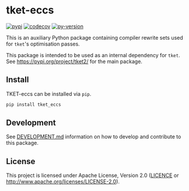 # tket-eccs

[![pypi][]](https://pypi.org/project/tket2-eccs/)
[![codecov][]](https://codecov.io/gh/CQCL/tket2)
[![py-version][]](https://pypi.org/project/tket2--eccs/)

  [codecov]: https://img.shields.io/codecov/c/gh/CQCL/tket2?logo=codecov
  [py-version]: https://img.shields.io/pypi/pyversions/tket2-eccs
  [pypi]: https://img.shields.io/pypi/v/tket2-eccs

This is an auxiliary Python package containing compiler rewrite sets used for `tket`'s optimisation passes.

This package is intended to be used as an internal dependency for `tket`.
See https://pypi.org/project/tket2/ for the main package.


## Install

TKET-eccs can be installed via `pip`.

```sh
pip install tket_eccs
```

## Development

See [DEVELOPMENT.md] information on how to develop and contribute to this package.

  [DEVELOPMENT.md]: https://github.com/CQCL/tket2/blob/main/DEVELOPMENT.md


## License

This project is licensed under Apache License, Version 2.0 ([LICENCE][] or http://www.apache.org/licenses/LICENSE-2.0).

  [LICENCE]: https://github.com/CQCL/tket2/blob/main/LICENCE
